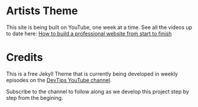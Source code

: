 # Artists Theme

This site is being built on YouTube, one week at a time. See all the videos up to date here: [How to build a professional website from start to finish](https://www.youtube.com/playlist?list=PLqGj3iMvMa4KQZUkRjfwMmTq_f1fbxerI)

# Credits
This is a free Jekyll Theme that is currently being developed in weekly episodes on the [DevTips YouTube channel](http://youtube.com/devtipsfordesigners). 

Subscribe to the channel to follow along as we develop this project step by step from the begining.